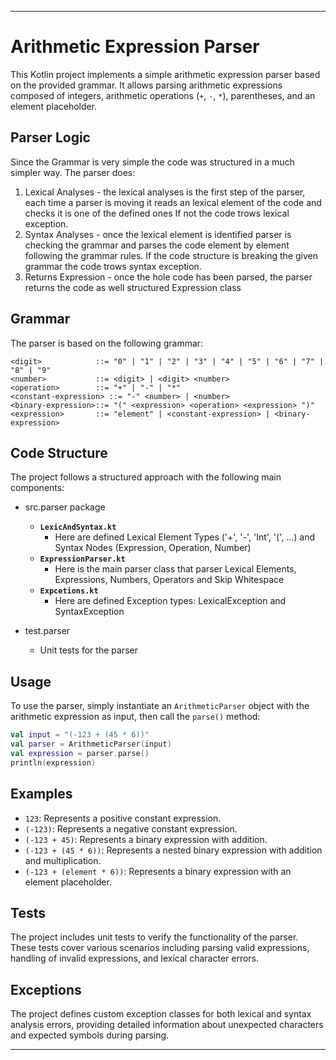 
---

# Arithmetic Expression Parser

This Kotlin project implements a simple arithmetic expression parser based on the provided grammar. It allows parsing arithmetic expressions composed of integers, arithmetic operations (`+`, `-`, `*`), parentheses, and an element placeholder.

## Parser Logic
Since the Grammar is very simple the code was structured in a much simpler way. The parser does:
1) Lexical Analyses - the lexical analyses is the first step of the parser, each time a parser is moving it reads an lexical element of the code 
and checks it is one of the defined ones If not the code trows lexical exception.
2) Syntax Analyses - once the lexical element is identified parser is checking the grammar and parses the code element by element
 following the grammar rules. If the code structure is breaking the given grammar the code trows syntax exception.
3) Returns Expression - once the hole code has been parsed, the parser returns the code as well structured Expression class

## Grammar

The parser is based on the following grammar:

```
<digit>            ::= "0" | "1" | "2" | "3" | "4" | "5" | "6" | "7" | "8" | "9"
<number>           ::= <digit> | <digit> <number>
<operation>        ::= "+" | "-" | "*"
<constant-expression> ::= "-" <number> | <number>
<binary-expression>::= "(" <expression> <operation> <expression> ")"
<expression>       ::= "element" | <constant-expression> | <binary-expression>
```

## Code Structure
The project follows a structured approach with the following main components:

- src.parser package

  - **`LexicAndSyntax.kt`**
    - Here are defined Lexical Element Types ('+', '-', 'Int', '(', ...) and 
    Syntax Nodes (Expression, Operation, Number)
  - **`ExpressionParser.kt`**
    - Here is the main parser class that parser Lexical Elements, Expressions, Numbers, Operators and Skip Whitespace  
  - **`Expcetions.kt`**
    - Here are defined Exception types: LexicalException and SyntaxException

- test.parser
  - Unit tests for the parser

## Usage

To use the parser, simply instantiate an `ArithmeticParser` object with the arithmetic expression as input, then call the `parse()` method:

```kotlin
val input = "(-123 + (45 * 6))"
val parser = ArithmeticParser(input)
val expression = parser.parse()
println(expression)
```

## Examples

- `123`: Represents a positive constant expression.
- `(-123)`: Represents a negative constant expression.
- `(-123 + 45)`: Represents a binary expression with addition.
- `(-123 + (45 * 6))`: Represents a nested binary expression with addition and multiplication.
- `(-123 + (element * 6))`: Represents a binary expression with an element placeholder.

## Tests

The project includes unit tests to verify the functionality of the parser. These tests cover various scenarios including parsing valid expressions, handling of invalid expressions, and lexical character errors.

## Exceptions

The project defines custom exception classes for both lexical and syntax analysis errors, providing detailed information about unexpected characters and expected symbols during parsing.


---